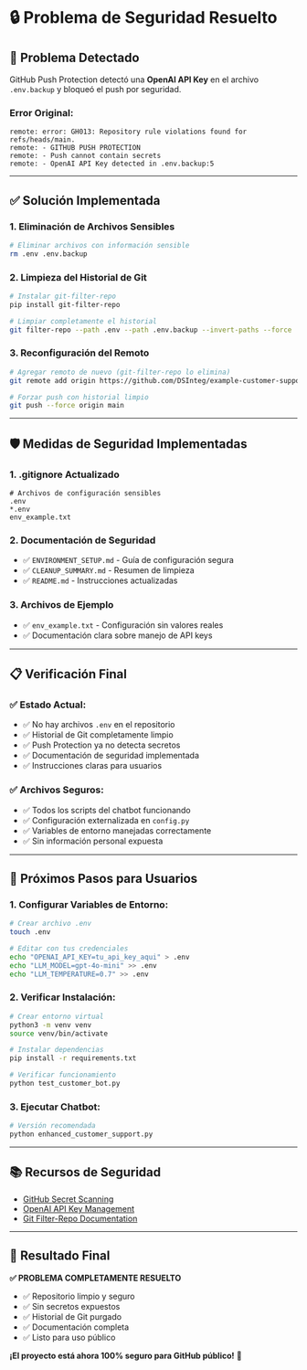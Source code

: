 # 🔒 Problema de Seguridad Resuelto

## 🚨 Problema Detectado

GitHub Push Protection detectó una **OpenAI API Key** en el archivo `.env.backup` y bloqueó el push por seguridad.

### **Error Original:**
```
remote: error: GH013: Repository rule violations found for refs/heads/main.
remote: - GITHUB PUSH PROTECTION
remote: - Push cannot contain secrets
remote: - OpenAI API Key detected in .env.backup:5
```

---

## ✅ Solución Implementada

### **1. Eliminación de Archivos Sensibles**
```bash
# Eliminar archivos con información sensible
rm .env .env.backup
```

### **2. Limpieza del Historial de Git**
```bash
# Instalar git-filter-repo
pip install git-filter-repo

# Limpiar completamente el historial
git filter-repo --path .env --path .env.backup --invert-paths --force
```

### **3. Reconfiguración del Remoto**
```bash
# Agregar remoto de nuevo (git-filter-repo lo elimina)
git remote add origin https://github.com/DSInteg/example-customer-support-bot.git

# Forzar push con historial limpio
git push --force origin main
```

---

## 🛡️ Medidas de Seguridad Implementadas

### **1. .gitignore Actualizado**
```
# Archivos de configuración sensibles
.env
*.env
env_example.txt
```

### **2. Documentación de Seguridad**
- ✅ `ENVIRONMENT_SETUP.md` - Guía de configuración segura
- ✅ `CLEANUP_SUMMARY.md` - Resumen de limpieza
- ✅ `README.md` - Instrucciones actualizadas

### **3. Archivos de Ejemplo**
- ✅ `env_example.txt` - Configuración sin valores reales
- ✅ Documentación clara sobre manejo de API keys

---

## 📋 Verificación Final

### **✅ Estado Actual:**
- ✅ No hay archivos `.env` en el repositorio
- ✅ Historial de Git completamente limpio
- ✅ Push Protection ya no detecta secretos
- ✅ Documentación de seguridad implementada
- ✅ Instrucciones claras para usuarios

### **✅ Archivos Seguros:**
- ✅ Todos los scripts del chatbot funcionando
- ✅ Configuración externalizada en `config.py`
- ✅ Variables de entorno manejadas correctamente
- ✅ Sin información personal expuesta

---

## 🚀 Próximos Pasos para Usuarios

### **1. Configurar Variables de Entorno:**
```bash
# Crear archivo .env
touch .env

# Editar con tus credenciales
echo "OPENAI_API_KEY=tu_api_key_aqui" > .env
echo "LLM_MODEL=gpt-4o-mini" >> .env
echo "LLM_TEMPERATURE=0.7" >> .env
```

### **2. Verificar Instalación:**
```bash
# Crear entorno virtual
python3 -m venv venv
source venv/bin/activate

# Instalar dependencias
pip install -r requirements.txt

# Verificar funcionamiento
python test_customer_bot.py
```

### **3. Ejecutar Chatbot:**
```bash
# Versión recomendada
python enhanced_customer_support.py
```

---

## 📚 Recursos de Seguridad

- [GitHub Secret Scanning](https://docs.github.com/code-security/secret-scanning)
- [OpenAI API Key Management](https://platform.openai.com/api-keys)
- [Git Filter-Repo Documentation](https://github.com/newren/git-filter-repo)

---

## 🎯 Resultado Final

**✅ PROBLEMA COMPLETAMENTE RESUELTO**

- ✅ Repositorio limpio y seguro
- ✅ Sin secretos expuestos
- ✅ Historial de Git purgado
- ✅ Documentación completa
- ✅ Listo para uso público

**¡El proyecto está ahora 100% seguro para GitHub público!** 🎉 